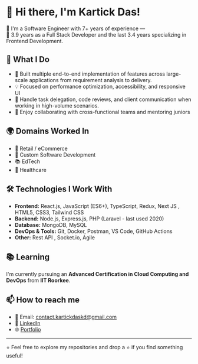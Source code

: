 # 👋 Hi there, I'm Kartick Das!

🚀 I'm a Software Engineer with 7+ years of experience —  
🔧 3.9 years as a Full Stack Developer and the last 3.4 years specializing in Frontend Development.

## 💼 What I Do

- 🔧 Built multiple end-to-end implementation of features across large-scale applications from requirement analysis to delivery.
- 💡 Focused on performance optimization, accessibility, and responsive UI
- 🔁 Handle task delegation, code reviews, and client communication when working in high-volume scenarios.
- 🤝 Enjoy collaborating with cross-functional teams and mentoring juniors

## 🌍 Domains Worked In

- 🛒 Retail / eCommerce   
- 🎨 Custom Software Development  
- 📚 EdTech  
- 🏥 Healthcare

## 🛠️ Technologies I Work With

- **Frontend:** React.js, JavaScript (ES6+), TypeScript, Redux, Next JS , HTML5, CSS3, Tailwind CSS
- **Backend:** Node.js, Express.js, PHP (Laravel - last used 2020)
- **Database:** MongoDB, MySQL
- **DevOps & Tools:** Git, Docker, Postman, VS Code, GitHub Actions
- **Other:** Rest API , Socket.io, Agile

## 📚 Learning

I'm currently pursuing an **Advanced Certification in Cloud Computing and DevOps** from **IIT Roorkee**.

## 📫 How to reach me
- 📧 Email: contact.kartickdaskd@gmail.com
- 💼 [LinkedIn](https://www.linkedin.com/in/kartick-das-a52161159/)
- 🌐 [Portfolio](https://kartickdas.com) 

---

⭐️ Feel free to explore my repositories and drop a ⭐ if you find something useful!
